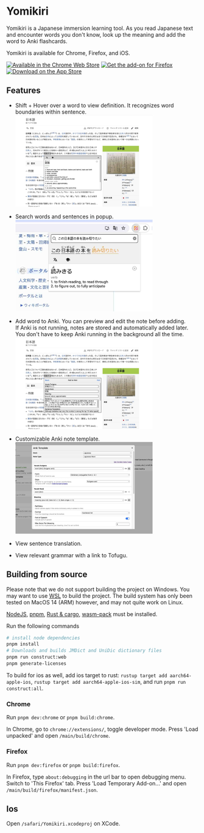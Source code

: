 # Yomikiri

Yomikiri is a Japanese immersion learning tool. As you read Japanese text and encounter words you don't know, look up the meaning and add the word to Anki flashcards.

Yomikiri is available for Chrome, Firefox, and iOS.

<div>
<a href="https://chromewebstore.google.com/detail/iecicegmfmljmefcaknlkaaniemghefc"><img alt="Available in the Chrome Web Store" src="https://i.imgur.com/Mw6ip7o.png" height="48"/></img></a>  
<a href="https://addons.mozilla.org/en-US/firefox/addon/yomikiri"><img alt="Get the add-on for Firefox" src="https://blog.mozilla.org/addons/files/2020/04/get-the-addon-fx-apr-2020.svg" height="48"></img></a>
<a href="https://apps.apple.com/us/app/yomikiri/id6479743831"><img alt="Download on the App Store" src="https://i.imgur.com/nRP4dWp.png" height="48"></img></a>
</div>

## Features

- Shift + Hover over a word to view definition. It recognizes word boundaries within sentence.
  <img src="./extra/resources/screenshots/desktop-tooltip.jpg?raw=true" height="240"/>

- Search words and sentences in popup.
  <img src="./extra/resources/screenshots/desktop-popup.jpg?raw=true" height="240"/>

- Add word to Anki. You can preview and edit the note before adding.\
  If Anki is not running, notes are stored and automatically added later. You don't have to keep Anki running in the background all the time.
  <img src="./extra/resources/screenshots/desktop-tooltip-anki.jpg?raw=true" height="240"/>

- Customizable Anki note template.
  <img src="./extra/resources/screenshots/desktop-anki-configuration.jpg?raw=true" height="240"/>

- View sentence translation.
- View relevant grammar with a link to Tofugu.

## Building from source

Please note that we do not support building the project on Windows. You may want to use [WSL](https://learn.microsoft.com/en-us/windows/wsl/install) to build the project. The build system has only been tested on MacOS 14 (ARM) however, and may not quite work on Linux.

[NodeJS](https://nodejs.org/en/download), [pnpm](https://pnpm.io/installation), [Rust & cargo](https://www.rust-lang.org/tools/install), [wasm-pack](https://rustwasm.github.io/wasm-pack/installer/) must be installed.

Run the following commands

```sh
# install node dependencies
pnpm install
# Downloads and builds JMDict and UniDic dictionary files
pnpm run construct:web
pnpm generate-licenses
```

To build for ios as well, add ios target to rust:
`rustup target add aarch64-apple-ios`, `rustup target add aarch64-apple-ios-sim`,
and run `pnpm run construct:all`.

### Chrome

Run `pnpm dev:chrome` or `pnpm build:chrome`.

In Chrome, go to `chrome://extensions/`, toggle developer mode. Press 'Load unpacked' and open `/main/build/chrome`.

### Firefox

Run `pnpm dev:firefox` or `pnpm build:firefox`.

In Firefox, type `about:debugging` in the url bar to open debugging menu. Switch to 'This Firefox' tab.
Press 'Load Temporary Add-on...' and open `/main/build/firefox/manifest.json`.

## Ios

Open `/safari/Yomikiri.xcodeproj` on XCode.
